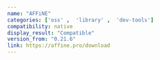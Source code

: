 ```yaml
---
name: "AFFiNE"
categories: ['oss' ,  'library' ,  'dev-tools']
compatibility: native
display_result: "Compatible"
version_from: "0.21.6"
link: https://affine.pro/download
---
```

